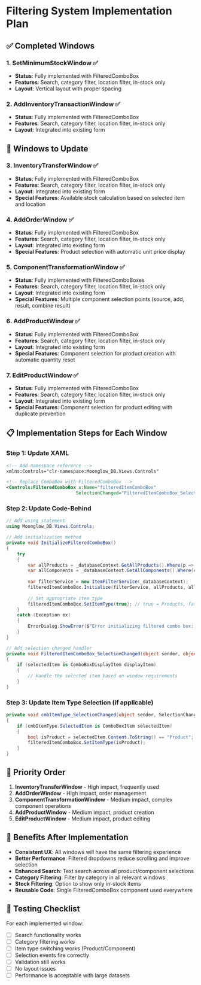 # Filtering System Implementation Plan

## ✅ **Completed Windows**

### 1. **SetMinimumStockWindow** ✅
- **Status**: Fully implemented with FilteredComboBox
- **Features**: Search, category filter, location filter, in-stock only
- **Layout**: Vertical layout with proper spacing

### 2. **AddInventoryTransactionWindow** ✅
- **Status**: Fully implemented with FilteredComboBox
- **Features**: Search, category filter, location filter, in-stock only
- **Layout**: Integrated into existing form

## 🔄 **Windows to Update**

### 3. **InventoryTransferWindow** ✅
- **Status**: Fully implemented with FilteredComboBox
- **Features**: Search, category filter, location filter, in-stock only
- **Layout**: Integrated into existing form
- **Special Features**: Available stock calculation based on selected item and location

### 4. **AddOrderWindow** ✅
- **Status**: Fully implemented with FilteredComboBox
- **Features**: Search, category filter, location filter, in-stock only
- **Layout**: Integrated into existing form
- **Special Features**: Product selection with automatic unit price display

### 5. **ComponentTransformationWindow** ✅
- **Status**: Fully implemented with FilteredComboBoxes
- **Features**: Search, category filter, location filter, in-stock only
- **Layout**: Integrated into existing form
- **Special Features**: Multiple component selection points (source, add, result, combine result)

### 6. **AddProductWindow** ✅
- **Status**: Fully implemented with FilteredComboBox
- **Features**: Search, category filter, location filter, in-stock only
- **Layout**: Integrated into existing form
- **Special Features**: Component selection for product creation with automatic quantity reset

### 7. **EditProductWindow** ✅
- **Status**: Fully implemented with FilteredComboBox
- **Features**: Search, category filter, location filter, in-stock only
- **Layout**: Integrated into existing form
- **Special Features**: Component selection for product editing with duplicate prevention

## 📋 **Implementation Steps for Each Window**

### Step 1: Update XAML
```xml
<!-- Add namespace reference -->
xmlns:Controls="clr-namespace:Moonglow_DB.Views.Controls"

<!-- Replace ComboBox with FilteredComboBox -->
<Controls:FilteredComboBox x:Name="filteredItemComboBox" 
                          SelectionChanged="FilteredItemComboBox_SelectionChanged"/>
```

### Step 2: Update Code-Behind
```csharp
// Add using statement
using Moonglow_DB.Views.Controls;

// Add initialization method
private void InitializeFilteredComboBox()
{
    try
    {
        var allProducts = _databaseContext.GetAllProducts().Where(p => p.IsActive).ToList();
        var allComponents = _databaseContext.GetAllComponents().Where(c => c.IsActive).ToList();
        
        var filterService = new ItemFilterService(_databaseContext);
        filteredItemComboBox.Initialize(filterService, allProducts, allComponents);
        
        // Set appropriate item type
        filteredItemComboBox.SetItemType(true); // true = Products, false = Components
    }
    catch (Exception ex)
    {
        ErrorDialog.ShowError($"Error initializing filtered combo box: {ex.Message}", "Error");
    }
}

// Add selection changed handler
private void FilteredItemComboBox_SelectionChanged(object sender, object selectedItem)
{
    if (selectedItem is ComboBoxDisplayItem displayItem)
    {
        // Handle the selected item based on window requirements
    }
}
```

### Step 3: Update Item Type Selection (if applicable)
```csharp
private void cmbItemType_SelectionChanged(object sender, SelectionChangedEventArgs e)
{
    if (cmbItemType.SelectedItem is ComboBoxItem selectedItem)
    {
        bool isProduct = selectedItem.Content.ToString() == "Product";
        filteredItemComboBox.SetItemType(isProduct);
    }
}
```

## 🎯 **Priority Order**

1. **InventoryTransferWindow** - High impact, frequently used
2. **AddOrderWindow** - High impact, order management
3. **ComponentTransformationWindow** - Medium impact, complex component operations
4. **AddProductWindow** - Medium impact, product creation
5. **EditProductWindow** - Medium impact, product editing

## 🚀 **Benefits After Implementation**

- **Consistent UX**: All windows will have the same filtering experience
- **Better Performance**: Filtered dropdowns reduce scrolling and improve selection
- **Enhanced Search**: Text search across all product/component selections
- **Category Filtering**: Filter by category in all relevant windows
- **Stock Filtering**: Option to show only in-stock items
- **Reusable Code**: Single FilteredComboBox component used everywhere

## 📝 **Testing Checklist**

For each implemented window:
- [ ] Search functionality works
- [ ] Category filtering works
- [ ] Item type switching works (Product/Component)
- [ ] Selection events fire correctly
- [ ] Validation still works
- [ ] No layout issues
- [ ] Performance is acceptable with large datasets 